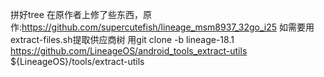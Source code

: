 拼好tree
在原作者上修了些东西，原作:https://github.com/supercutefish/lineage_msm8937_32go_i25
如需要用extract-files.sh提取供应商树 用git clone -b lineage-18.1 https://github.com/LineageOS/android_tools_extract-utils ${LineageOS}/tools/extract-utils
